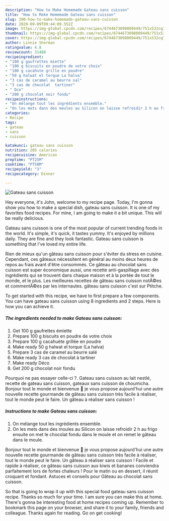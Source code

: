 ```yaml
---
description: "How to Make Homemade Gateau sans cuisson"
title: "How to Make Homemade Gateau sans cuisson"
slug: 390-how-to-make-homemade-gateau-sans-cuisson
date: 2020-09-09T09:44:09.552Z
image: https://img-global.cpcdn.com/recipes/6744673098009449/751x532cq70/gateau-sans-cuisson-photo-principale-de-la-recette.jpg
thumbnail: https://img-global.cpcdn.com/recipes/6744673098009449/751x532cq70/gateau-sans-cuisson-photo-principale-de-la-recette.jpg
cover: https://img-global.cpcdn.com/recipes/6744673098009449/751x532cq70/gateau-sans-cuisson-photo-principale-de-la-recette.jpg
author: Linnie Sherman
ratingvalue: 4.8
reviewcount: 31488
recipeingredient:
- "100 g gaufrettes miette"
- "100 g biscuits en poudre de votre choix"
- "100 g cacahute grille en poudre"
- "50 g halwat el torque La halva"
- "3 cas de caramel au beurre sal"
- "3 cas de chocolat  tartiner"
- " Dco"
- "200 g chocolat noir fondu"
recipeinstructions:
- "On mélange tout les ingrédients ensemble."
- "On les mets dans des moules au Silicon on laisse refroidir 2 h au frigo ensuite on met le chocolat fondu dans le moule et on remet le gâteau dans le moule."
categories:
- Recipe
tags:
- gateau
- sans
- cuisson

katakunci: gateau sans cuisson 
nutrition: 205 calories
recipecuisine: American
preptime: "PT25M"
cooktime: "PT58M"
recipeyield: "3"
recipecategory: Dinner

---
```



![Gateau sans cuisson](https://img-global.cpcdn.com/recipes/6744673098009449/751x532cq70/gateau-sans-cuisson-photo-principale-de-la-recette.jpg)

Hey everyone, it's John, welcome to my recipe page. Today, I'm gonna show you how to make a special dish, gateau sans cuisson. It is one of my favorites food recipes. For mine, I am going to make it a bit unique. This will be really delicious.

Gateau sans cuisson is one of the most popular of current trending foods in the world. It's simple, it's quick, it tastes yummy. It's enjoyed by millions daily. They are fine and they look fantastic. Gateau sans cuisson is something that I've loved my entire life.

Rien de mieux qu&#39;un gâteau sans cuisson pour s&#39;éviter du stress en cuisine. Cependant, ces gâteaux nécessitent en général au moins deux heures de repos au frais avant d&#39;être consommés. Ce gâteau au chocolat sans cuisson est super économique aussi, une recette anti-gaspillage avec des ingrédients qui se trouvent dans chaque maison et à la portée de tout le monde, et le plus. Les meilleures recettes de gâteau sans cuisson notÃ©es et commentÃ©es par les internautes. gâteau sans cuisson c&#39;est sur Ptitche.


To get started with this recipe, we have to first prepare a few components. You can have gateau sans cuisson using 8 ingredients and 2 steps. Here is how you can achieve it.

<!--inarticleads1-->

##### The ingredients needed to make Gateau sans cuisson:

1. Get 100 g gaufrettes émiette
1. Prepare 100 g biscuits en poudre de votre choix
1. Prepare 100 g cacahuète grillée en poudre
1. Make ready 50 g halwat el torque (La halva)
1. Prepare 3 cas de caramel au beurre salé
1. Make ready 3 cas de chocolat à tartiner
1. Make ready  Déco
1. Get 200 g chocolat noir fondu


Pourquoi ne pas essayer celle-ci ?. Gateau sans cuisson au lait nestlé, recette de gateau sans cuisson, gateaux sans cuisson de choumicha. Bonjour tout le monde et bienvenue 🌸 je vous propose aujourd&#39;hui une autre nouvelle recette gourmande de gâteau sans cuisson très facile à réaliser, tout le monde peut le faire. Un gâteau à réaliser sans cuisson ! 

<!--inarticleads2-->

##### Instructions to make Gateau sans cuisson:

1. On mélange tout les ingrédients ensemble.
1. On les mets dans des moules au Silicon on laisse refroidir 2 h au frigo ensuite on met le chocolat fondu dans le moule et on remet le gâteau dans le moule.


Bonjour tout le monde et bienvenue 🌸 je vous propose aujourd&#39;hui une autre nouvelle recette gourmande de gâteau sans cuisson très facile à réaliser, tout le monde peut le faire. Un gâteau à réaliser sans cuisson ! Facile et rapide à réaliser, ce gâteau sans cuisson aux kiwis et bananes conviendra parfaitement lors de fortes chaleurs ! Pour le matin ou en dessert, il réunit croquant et fondant. Astuces et conseils pour Gâteau au chocolat sans cuisson. 

So that is going to wrap it up with this special food gateau sans cuisson recipe. Thanks so much for your time. I am sure you can make this at home. There's gonna be interesting food at home recipes coming up. Remember to bookmark this page on your browser, and share it to your family, friends and colleague. Thanks again for reading. Go on get cooking!
